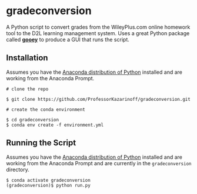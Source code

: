 # gradeconversion
A Python script to convert grades from the WileyPlus.com online homework tool to the D2L learning management system. Uses a great Python package called [**gooey**](https://github.com/chriskiehl/Gooey) to produce a GUI that runs the script.

## Installation

Assumes you have the [Anaconda distribution of Python](https://www.anaconda.com/download/) installed and are working from the Anaconda Prompt.

```
# clone the repo

$ git clone https://github.com/ProfessorKazarinoff/gradeconversion.git

# create the conda environment

$ cd gradeconversion
$ conda env create -f environment.yml
```

## Running the Script

Assumes you have the [Anaconda distribution of Python](https://www.anaconda.com/download/) installed and are working from the Anaconda Prompt and are currently in the  ```gradeconversion``` directory.

```
$ conda activate gradeconversion
(gradeconversion)$ python run.py
```
